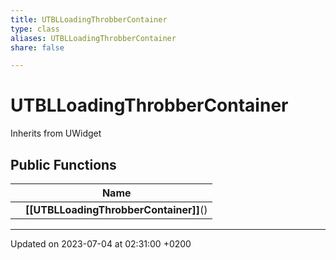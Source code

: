 ```yaml
---
title: UTBLLoadingThrobberContainer
type: class
aliases: UTBLLoadingThrobberContainer
share: false

---
```


# UTBLLoadingThrobberContainer





Inherits from UWidget

## Public Functions

|                | Name           |
| -------------- | -------------- |
| | **[[UTBLLoadingThrobberContainer]]**() |

-------------------------------

Updated on 2023-07-04 at 02:31:00 +0200